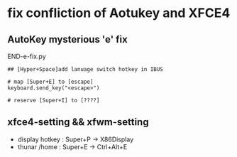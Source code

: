 # fix confliction of Aotukey and XFCE4

## AutoKey mysterious 'e' fix
END-e-fix.py  
```
## [Hyper+Space]add lanuage switch hotkey in IBUS 

# map [Super+E] to [escape]
keyboard.send_key("<escape>")

# reserve [Super+I] to [????]
```

## xfce4-setting && xfwm-setting 
- display hotkey :  Super+P -> X86Display
- thunar /home   :  Super+E -> Ctrl+Alt+E

## 
